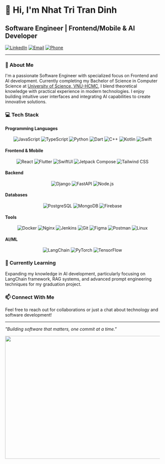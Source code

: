 # 👋 Hi, I'm Nhat Tri Tran Dinh

## Software Engineer | Frontend/Mobile & AI Developer

[![LinkedIn](https://img.shields.io/badge/LinkedIn-Connect-blue?style=flat-square&logo=linkedin)](https://linkedin.com/in/nhattri/)
[![Email](https://img.shields.io/badge/Email-Contact-red?style=flat-square&logo=gmail)](mailto:nhattri2904@gmail.com)
[![Phone](https://img.shields.io/badge/Phone-%2B84_348454705-green?style=flat-square&logo=whatsapp)](tel:+84348454705)

---

### 🚀 About Me

I'm a passionate Software Engineer with specialized focus on Frontend and AI development. Currently completing my Bachelor of Science in Computer Science at 
[University of Science, VNU-HCMC](https://hcmus.edu.vn/), I blend theoretical knowledge with practical experience in modern technologies. I enjoy building intuitive user interfaces and integrating AI capabilities to create innovative solutions.

### 💻 Tech Stack
#### Programming Languages
<div align="center">
  
  <!-- Programming Languages -->
  <img src="https://img.shields.io/badge/JavaScript-F7DF1E?style=for-the-badge&logo=javascript&logoColor=black" alt="JavaScript" />
  <img src="https://img.shields.io/badge/TypeScript-3178C6?style=for-the-badge&logo=typescript&logoColor=white" alt="TypeScript" />
  <img src="https://img.shields.io/badge/Python-3776AB?style=for-the-badge&logo=python&logoColor=white" alt="Python" />
  <img src="https://img.shields.io/badge/Dart-0175C2?style=for-the-badge&logo=dart&logoColor=white" alt="Dart" />
  <img src="https://img.shields.io/badge/C++-00599C?style=for-the-badge&logo=cplusplus&logoColor=white" alt="C++" />
  <img src="https://img.shields.io/badge/Kotlin-7F52FF?style=for-the-badge&logo=kotlin&logoColor=white" alt="Kotlin" />
  <img src="https://img.shields.io/badge/Swift-FA7343?style=for-the-badge&logo=swift&logoColor=white" alt="Swift" />
</div>

#### Frontend & Mobile
<div align="center">
  <!-- Frontend -->
  <img src="https://img.shields.io/badge/React-61DAFB?style=for-the-badge&logo=react&logoColor=black" alt="React" />
  <img src="https://img.shields.io/badge/Flutter-02569B?style=for-the-badge&logo=flutter&logoColor=white" alt="Flutter" />
  <img src="https://img.shields.io/badge/SwiftUI-FA7343?style=for-the-badge&logo=swift&logoColor=white" alt="SwiftUI" />
  <img src="https://img.shields.io/badge/Jetpack_Compose-4285F4?style=for-the-badge&logo=android&logoColor=white" alt="Jetpack Compose" />
  <img src="https://img.shields.io/badge/Tailwind_CSS-38B2AC?style=for-the-badge&logo=tailwind-css&logoColor=white" alt="Tailwind CSS" />
</div>

#### Backend
<div align="center">
  <!-- Backend -->
  <img src="https://img.shields.io/badge/Django-092E20?style=for-the-badge&logo=django&logoColor=white" alt="Django" />
  <img src="https://img.shields.io/badge/FastAPI-009688?style=for-the-badge&logo=fastapi&logoColor=white" alt="FastAPI" />
  <img src="https://img.shields.io/badge/Node.js-339933?style=for-the-badge&logo=nodedotjs&logoColor=white" alt="Node.js" />
</div>

#### Databases
<div align="center">
  <!-- Database -->
  <img src="https://img.shields.io/badge/PostgreSQL-4169E1?style=for-the-badge&logo=postgresql&logoColor=white" alt="PostgreSQL" />
  <img src="https://img.shields.io/badge/MongoDB-47A248?style=for-the-badge&logo=mongodb&logoColor=white" alt="MongoDB" />
  <img src="https://img.shields.io/badge/Firebase-FFCA28?style=for-the-badge&logo=firebase&logoColor=black" alt="Firebase" />
</div>

#### Tools
<div align="center">
  <!-- Tools -->
  <img src="https://img.shields.io/badge/Docker-2496ED?style=for-the-badge&logo=docker&logoColor=white" alt="Docker" />
  <img src="https://img.shields.io/badge/Nginx-009639?style=for-the-badge&logo=nginx&logoColor=white" alt="Nginx" />
  <img src="https://img.shields.io/badge/Jenkins-D24939?style=for-the-badge&logo=jenkins&logoColor=white" alt="Jenkins" />
  <img src="https://img.shields.io/badge/Git-F05032?style=for-the-badge&logo=git&logoColor=white" alt="Git" />
  <img src="https://img.shields.io/badge/Figma-F24E1E?style=for-the-badge&logo=figma&logoColor=white" alt="Figma" />
  <img src="https://img.shields.io/badge/Postman-FF6C37?style=for-the-badge&logo=postman&logoColor=white" alt="Postman" />
  <img src="https://img.shields.io/badge/Linux-FCC624?style=for-the-badge&logo=linux&logoColor=black" alt="Linux" />
</div>

#### AI/ML
<div align="center">
  <!-- AI/ML -->
  <img src="https://img.shields.io/badge/LangChain-3178C6?style=for-the-badge&logoColor=white" alt="LangChain" />
  <img src="https://img.shields.io/badge/PyTorch-EE4C2C?style=for-the-badge&logo=pytorch&logoColor=white" alt="PyTorch" />
  <img src="https://img.shields.io/badge/TensorFlow-FF6F00?style=for-the-badge&logo=tensorflow&logoColor=white" alt="TensorFlow" />

</div>

<!-- ### 🔭 Experience

- **Software Engineer Intern** at **Bosch Global Software Technologies** (2024)
  Developed a web application with ReactJS, Tailwind CSS, Django, and Azure with SSO authentication

- **Mobile Developer** at **Doczy Solutions** (2022-2023)
  Built Media Editor app using Flutter with Bloc architecture and FFmpeg integration

### 🌟 Featured Projects

- **Intellab** - AI-powered learning platform with LangChain multi-agents and RAG
- **Crypto Tracker** - SwiftUI app with Combine and CoreData for cryptocurrency tracking
- **CanteenUS** - Node.js and React Native canteen management solution
- **Pomodoro With Me** - Flutter productivity app with Firebase integration -->

### 🌱 Currently Learning

Expanding my knowledge in AI development, particularly focusing on LangChain framework, RAG systems, and advanced prompt engineering techniques for my graduation project.

### 📫 Connect With Me

Feel free to reach out for collaborations or just a chat about technology and software development!

---

_"Building software that matters, one commit at a time."_

<p align="center">
  <img width="600" height="400" src="https://user-images.githubusercontent.com/90992993/201685483-720e90c8-775a-4d28-8ba1-5d5ac1b9af3f.gif">
</p>

